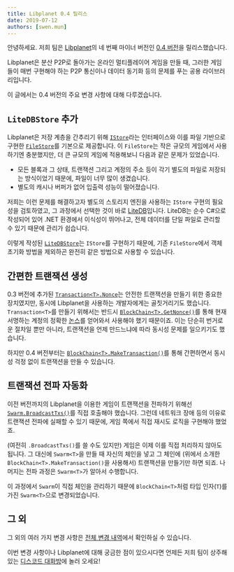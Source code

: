 ```yaml
---
title: Libplanet 0.4 릴리스
date: 2019-07-12
authors: [swen.mun]
---
```


안녕하세요. 저희 팀은 [Libplanet]의 네 번째 마이너 버전인 [0.4 버전][1]을 릴리스했습니다.

Libplanet은 분산 P2P로 돌아가는 온라인 멀티플레이어 게임을 만들 때, 그러한 게임들이 매번 구현해야 하는 P2P 통신이나 데이터 동기화 등의 문제를 푸는 공용 라이브러리입니다.

이 글에서는 0.4 버전의 주요 변경 사항에 대해 다루겠습니다.

[Libplanet]: https://libplanet.io/
[1]: https://github.com/planetarium/libplanet/releases/tag/0.4.0


`LiteDBStore` 추가
------------------

Libplanet은 저장 계층을 간추리기 위해 [`IStore`]라는 인터페이스와 이를 파일 기반으로 구현한 [`FileStore`]를 기본으로 제공합니다. 이 `FileStore`는 작은 규모의 게임에서 사용하기엔 충분했지만, 더 큰 규모의 게임에 적용해보니 다음과 같은 문제가 있었습니다.

- 모든 블록과 그 상태, 트랜잭션 그리고 계정의 주소 등이 각기 별도의 파일로 저장되는 방식이었기 때문에, 파일이 너무 많이 생겼습니다.
- 별도의 캐시나 버퍼가 없어 입출력 성능이 떨어졌습니다.

저희는 이런 문제를 해결하고자 별도의 스토리지 엔진을 사용하는 `IStore` 구현의 필요성을 검토하였고, 그 과정에서 선택한 것이 바로 [LiteDB]입니다. LiteDB는 순수 C#으로 작성되어 있어 .NET 환경에서 이식성이 뛰어나고, 전체 데이터를 단일 파일로 관리할 수 있기 때문에 관리가 쉽습니다.

이렇게 작성된 [`LiteDBStore`]는 `IStore`를 구현하기 때문에, 기존 `FileStore`에서 객체 초기화 방법을 제외하곤 완전히 같은 방법으로 사용할 수 있습니다.

[`IStore`]: https://docs.libplanet.io/0.4.0/api/Libplanet.Store.IStore.html
[`FileStore`]: https://docs.libplanet.io/0.4.0/api/Libplanet.Store.FileStore.html
[LiteDB]: https://www.litedb.org/
[`LiteDBStore`]: https://docs.libplanet.io/0.4.0/api/Libplanet.Store.LiteDBStore.html


간편한 트랜잭션 생성
-------------------

0.3 버전에 추가된 [`Transaction<T>.Nonce`]는 안전한 트랜잭션을 만들기 위한 중요한 장치였지만, 동시에 Libplanet을 사용하는 개발자에게는 골칫거리기도 했습니다. `Transaction<T>`를 만들기 위해서는 반드시 [`BlockChain<T>.GetNonce()`]를 통해 현재 서명하는 계정의 정확한 [논스]를 얻어와서 사용해야 했기 때문이죠. 이는 단순히 번거로운 절차일 뿐만 아니라, 트랜잭션을 언제 만드느냐에 따라 동시성 문제를 일으키기도 했습니다.

하지만 0.4 버전부터는 [`BlockChain<T>.MakeTransaction()`]를 통해 간편하면서 동시성 걱정 없이 트랜잭션을 만들 수 있습니다.

[`Transaction<T>.Nonce`]: https://docs.libplanet.io/0.3.0/api/Libplanet.Tx.Transaction-1.html#Libplanet_Tx_Transaction_1_Nonce
[`BlockChain<T>.GetNonce()`]: https://docs.libplanet.io/0.3.0/api/Libplanet.Blockchain.BlockChain-1.html#Libplanet_Blockchain_BlockChain_1_GetNonce_Libplanet_Address_
[`BlockChain<T>.MakeTransaction()`]: https://docs.libplanet.io/0.4.0/api/Libplanet.Blockchain.BlockChain-1.html#Libplanet_Blockchain_BlockChain_1_MakeTransaction_Libplanet_Crypto_PrivateKey_System_Collections_Generic_IEnumerable__0__System_Collections_Immutable_IImmutableSet_Libplanet_Address__System_Nullable_System_DateTimeOffset__System_Boolean_
[논스]: https://en.wikipedia.org/wiki/Cryptographic_nonce


트랜잭션 전파 자동화
--------------------

이전 버전까지의 Libplanet을 이용한 게임이 트랜잭션을 전파하기 위해선 [`Swarm.BroadcastTxs()`]를 직접 호출해야 했습니다. 그런데 네트워크 장애 등의 이유로 트랜잭션 전파에 실패할 수 있기 때문에, 게임 쪽에서 직접 재시도 로직을 구현해야 했었죠.

(여전히 `.BroadcastTxs()`를 쓸 수도 있지만) 게임은 이제 이를 직접 처리하지 않아도 됩니다. 그 대신에 `Swarm<T>`을 만들 때 자신의 체인을 넣고 그 체인에 (위에서 소개한 `BlockChain<T>.MakeTransaction()`을 사용해서) 트랜잭션을 만들기만 하면 되죠. 나머지는 전파 과정은 `Swarm<T>`가 알아서 수행합니다.

이 과정에서 `Swarm`이 직접 체인을 관리하기 때문에 `BlockChain<T>`처럼 타입 인자(`T`)를 가진 `Swarm<T>`으로 변경되었습니다.


[`Swarm.BroadcastTxs()`]: https://docs.libplanet.io/0.3.0/api/Libplanet.Net.Swarm.html#Libplanet_Net_Swarm_BroadcastTxs__1_System_Collections_Generic_IEnumerable_Libplanet_Tx_Transaction___0___


그 외
----

그 외의 여러 가지 변경 사항은 [전체 변경 내역][1]에서 확인하실 수 있습니다.

이번 변경 사항이나 Libplanet에 대해 궁금한 점이 있으시다면 언제든 저희 팀이 상주해 있는 [디스코드 대화방][2]에 놀러 오세요!

[2]: https://discord.gg/ue9fgc3
